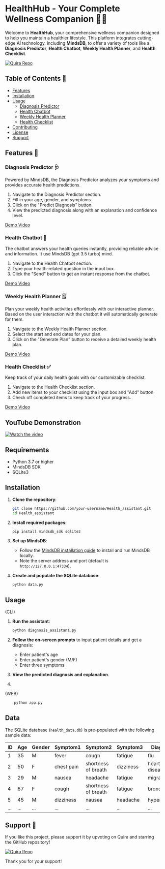 
# HealthHub - Your Complete Wellness Companion 🏥💪

Welcome to **HealthHub**, your comprehensive wellness companion designed to help you maintain a healthier lifestyle. This platform integrates cutting-edge AI technology, including **MindsDB**, to offer a variety of tools like a **Diagnosis Predictor**, **Health Chatbot**, **Weekly Health Planner**, and **Health Checklist**.

[![Quira Repo](https://img.shields.io/badge/Quira-View%20Repo-blue)](https://quira.sh/repo/sneha-4-22-Health_assistant-824874405?utm_source=copy&utm_share_context=quests_repos)
<!--
[![GitHub Stars](https://img.shields.io/github/stars/sneha-4-22/HealthHub?style=social)](https://github.com/sneha-4-22/Health_assistant/stargazers)
-->
## Table of Contents 📑

- [Features](#features)
- [Installation](#installation)
- [Usage](#usage)
  - [Diagnosis Predictor](#diagnosis-predictor)
  - [Health Chatbot](#health-chatbot)
  - [Weekly Health Planner](#weekly-health-planner)
  - [Health Checklist](#health-checklist)
- [Contributing](#contributing)
- [License](#license)
- [Support](#support)

## Features 🌟

### Diagnosis Predictor 🩺

Powered by MindsDB, the Diagnosis Predictor analyzes your symptoms and provides accurate health predictions.

1. Navigate to the Diagnosis Predictor section.
2. Fill in your age, gender, and symptoms.
3. Click on the "Predict Diagnosis" button.
4. View the predicted diagnosis along with an explanation and confidence level.

[Demo Video](https://example.com/demo-diagnosis-predictor)

### Health Chatbot 🤖

The chatbot answers your health queries instantly, providing reliable advice and information. It use MindsDB (gpt 3.5 turbo) mind.

1. Navigate to the Health Chatbot section.
2. Type your health-related question in the input box.
3. Click the "Send" button to get an instant response from the chatbot.

[Demo Video](https://example.com/demo-health-chatbot)

### Weekly Health Planner 🗓️

Plan your weekly health activities effortlessly with our interactive planner. Based on the user interaction with the chatbot it will automatically generate for them.

1. Navigate to the Weekly Health Planner section.
2. Select the start and end dates for your plan.
3. Click on the "Generate Plan" button to receive a detailed weekly health plan.



[Demo Video](https://example.com/demo-weekly-health-planner)

### Health Checklist ✅

Keep track of your daily health goals with our customizable checklist.

1. Navigate to the Health Checklist section.
2. Add new items to your checklist using the input box and "Add" button.
3. Check off completed items to keep track of your progress.



[Demo Video](https://example.com/demo-health-checklist)


## YouTube Demonstration



[![Watch the video](https://img.youtube.com/vi/oDEMWkdwTWs/0.jpg)](https://www.youtube.com/watch?v=oDEMWkdwTWs)


## Requirements
- Python 3.7 or higher
- MindsDB SDK
- SQLite3
  
## Installation

1. **Clone the repository**:
    ```bash
    git clone https://github.com/your-username/Health_assistant.git
    cd Health_assistant
    ```

2. **Install required packages**:
    ```bash
    pip install mindsdb_sdk sqlite3
    ```

3. **Set up MindsDB**:
    - Follow the [MindsDB installation guide](https://docs.mindsdb.com/install) to install and run MindsDB locally.
    - Note the server address and port (default is `http://127.0.0.1:47334`).

4. **Create and populate the SQLite database**:
    ```bash
    python data.py
    ```

## Usage
(CLI)
1. **Run the assistant**:
    ```bash
    python diagnosis_assistant.py
    ```

2. **Follow the on-screen prompts** to input patient details and get a diagnosis:
    - Enter patient's age
    - Enter patient's gender (M/F)
    - Enter three symptoms

3. **View the predicted diagnosis and explanation**.

4. 
(WEB)
```bash
    python app.py
```


##  Data
The SQLite database (`health_data.db`) is pre-populated with the following sample data:

| ID | Age | Gender | Symptom1      | Symptom2             | Symptom3      | Diagnosis       |
|----|-----|--------|---------------|----------------------|---------------|-----------------|
| 1  | 35  | M      | fever         | cough                | fatigue       | flu             |
| 2  | 50  | F      | chest pain    | shortness of breath  | dizziness     | heart disease   |
| 3  | 29  | M      | nausea        | headache             | fatigue       | migraine        |
| 4  | 67  | F      | cough         | shortness of breath  | fatigue       | bronchitis      |
| 5  | 45  | M      | dizziness     | nausea               | headache      | hypertension    |
| ...| ... | ...    | ...           | ...                  | ...           | ...             |


## Support 💬

If you like this project, please support it by upvoting on Quira and starring the GitHub repository!

[![Quira Repo](https://img.shields.io/badge/Quira-View%20Repo-blue)](https://quira.sh/repo/sneha-4-22-Health_assistant-824874405?utm_source=copy&utm_share_context=quests_repos)
<!--
[![GitHub Stars](https://img.shields.io/github/stars/sneha-4-22/HealthHub?style=social)](https://github.com/sneha-4-22/Health_assistant)
-->
Thank you for your support!

